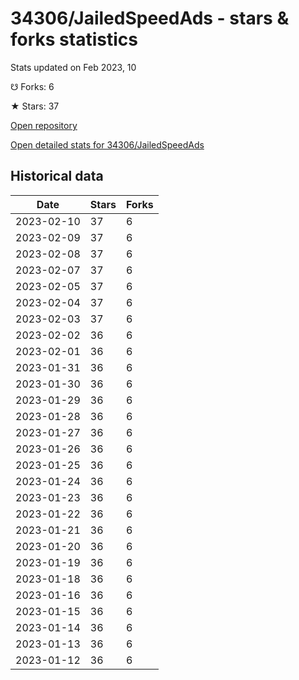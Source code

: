 # 34306/JailedSpeedAds - stars & forks statistics

Stats updated on Feb 2023, 10

☋ Forks: 6

★ Stars: 37

[Open repository](https://github.com/34306/JailedSpeedAds)

[Open detailed stats for 34306/JailedSpeedAds](https://reviewgithub.com/rep/34306/JailedSpeedAds)

## Historical data
| Date | Stars | Forks |
|------|-------|-------|
| 2023-02-10 | 37 | 6 | 
| 2023-02-09 | 37 | 6 | 
| 2023-02-08 | 37 | 6 | 
| 2023-02-07 | 37 | 6 | 
| 2023-02-05 | 37 | 6 | 
| 2023-02-04 | 37 | 6 | 
| 2023-02-03 | 37 | 6 | 
| 2023-02-02 | 36 | 6 | 
| 2023-02-01 | 36 | 6 | 
| 2023-01-31 | 36 | 6 | 
| 2023-01-30 | 36 | 6 | 
| 2023-01-29 | 36 | 6 | 
| 2023-01-28 | 36 | 6 | 
| 2023-01-27 | 36 | 6 | 
| 2023-01-26 | 36 | 6 | 
| 2023-01-25 | 36 | 6 | 
| 2023-01-24 | 36 | 6 | 
| 2023-01-23 | 36 | 6 | 
| 2023-01-22 | 36 | 6 | 
| 2023-01-21 | 36 | 6 | 
| 2023-01-20 | 36 | 6 | 
| 2023-01-19 | 36 | 6 | 
| 2023-01-18 | 36 | 6 | 
| 2023-01-16 | 36 | 6 | 
| 2023-01-15 | 36 | 6 | 
| 2023-01-14 | 36 | 6 | 
| 2023-01-13 | 36 | 6 | 
| 2023-01-12 | 36 | 6 | 

